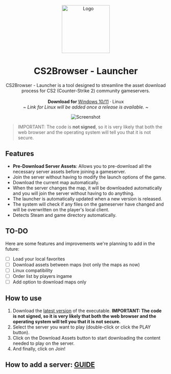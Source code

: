 <p align="center">
  <p align="center">
  <a href="https://github.com/CS2Browser/Launcher/releases/latest"><img width="150" height="150" src="src/assets/images/icon.ico" alt="Logo"></a> 
  </p>
  <h1 align="center"><b>CS2Browser - Launcher</b></h1>
	<p align="center">
    CS2Browser - Launcher is a tool designed to streamline the asset download process for CS2 (Counter-Strike 2) community gameservers.
    <br />
    <br />
    <b>Download for </b>
     <a href="https://github.com/CS2Browser/Launcher/releases/latest">Windows 10/11</a> · 
    Linux
    <br />
    <i>~ Link for Linux will be added once a release is available. ~</i>
  </p>
</p>

<p align="center">
  <img src="https://cs2browser.com/launcher/launcher_capture.png" alt="Screenshot">
  <br />
</p>

> IMPORTANT: The code is **not signed**, so it is very likely that both the web browser and the operating system will tell you that it is not secure.

## Features

- **Pre-Download Server Assets**: Allows you to pre-download all the necessary server assets before joining a gameserver.
- Join the server without having to modify the launch options of the game.
- Download the current map automatically.
- When the server changes the map, it will be downloaded automatically and you will join the server without having to do anything.
- The launcher is automatically updated when a new version is released.
- The system will check if any files on the gameserver have changed and will be overwritten on the player's local client.
- Detects Steam and game directory automatically.

## TO-DO

Here are some features and improvements we're planning to add in the future:

- [ ] Load your local favorites
- [ ] Download assets between maps (not only the maps as now)
- [ ] Linux compatibility
- [ ] Order list by players ingame
- [ ] Add option to download maps only

## How to use
1. Download the [latest version](https://github.com/CS2Browser/Launcher/releases/latest) of the executable. **IMPORTANT: The code is not signed, so it is very likely that both the web browser and the operating system will tell you that it is not secure.**
2. Select the server you want to play (double-click or click the PLAY button).
3. Click on the Download Assets button to start downloading the content needed to play on the server.
4. And finally, click on Join!

## How to add a server: [GUIDE](https://github.com/CS2Browser/Launcher/wiki/How-to-add-a-server%3F)
